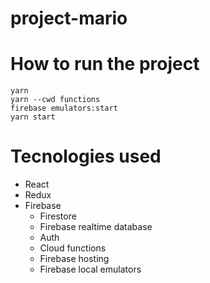 # project-mario

# How to run the project
```
yarn
yarn --cwd functions
firebase emulators:start
yarn start
```

# Tecnologies used
* React
* Redux
* Firebase
    * Firestore
    * Firebase realtime database
    * Auth
    * Cloud functions
    * Firebase hosting
    * Firebase local emulators
